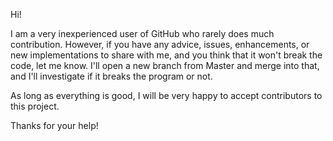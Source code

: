 Hi!

I am a very inexperienced user of GitHub who rarely does much contribution. However, if you have any advice, issues, enhancements, or new implementations to share with me, and you think that it won't break the code, let me know. I'll open a new branch from Master and merge into that, and I'll investigate if it breaks the program or not.

As long as everything is good, I will be very happy to accept contributors to this project.

Thanks for your help!
